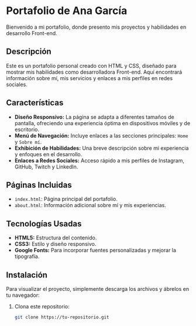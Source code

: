 # Portafolio de Ana García  

Bienvenido a mi portafolio, donde presento mis proyectos y habilidades en desarrollo Front-end.  

## Descripción  

Este es un portafolio personal creado con HTML y CSS, diseñado para mostrar mis habilidades como desarrolladora Front-end. Aquí encontrará información sobre mí, mis servicios y enlaces a mis perfiles en redes sociales.  

## Características  

- **Diseño Responsivo:** La página se adapta a diferentes tamaños de pantalla, ofreciendo una experiencia óptima en dispositivos móviles y de escritorio.  
- **Menú de Navegación:** Incluye enlaces a las secciones principales: `Home` y `Sobre mí`.  
- **Exhibición de Habilidades:** Una breve descripción sobre mi experiencia y enfoques en el desarrollo.  
- **Enlaces a Redes Sociales:** Acceso rápido a mis perfiles de Instagram, GitHub, Twitch y LinkedIn.  

## Páginas Incluidas  

- `index.html`: Página principal del portafolio.  
- `about.html`: Información adicional sobre mí y mis experiencias.  

## Tecnologías Usadas  

- **HTML5:** Estructura del contenido.  
- **CSS3:** Estilo y diseño responsivo.  
- **Google Fonts:** Para incorporar fuentes personalizadas y mejorar la tipografía.  

## Instalación  

Para visualizar el proyecto, simplemente descarga los archivos y ábrelos en tu navegador:  

1. Clona este repositorio:  
   ```bash  
   git clone https://tu-repositorio.git  
